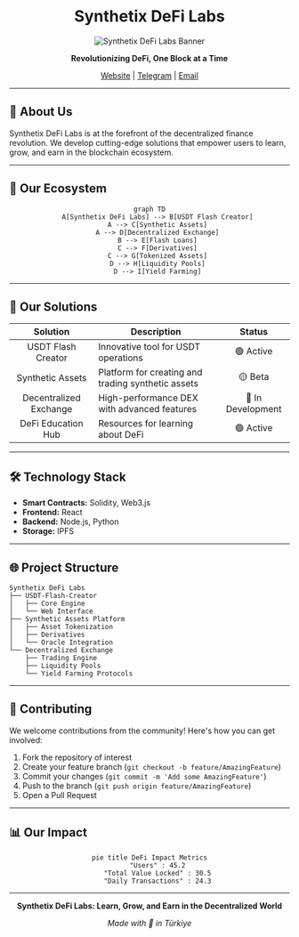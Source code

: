 <div align="center">

# Synthetix DeFi Labs

![Synthetix DeFi Labs Banner](https://your-banner-image-url.com)

**Revolutionizing DeFi, One Block at a Time**

[Website](http://synthetixcrypto.com) | [Telegram](https://t.me/SynthetixLabs) | [Email](mailto:support@synthetixcrypto.com)

</div>

---

## 🌟 About Us

Synthetix DeFi Labs is at the forefront of the decentralized finance revolution. We develop cutting-edge solutions that empower users to learn, grow, and earn in the blockchain ecosystem.

---

## 🚀 Our Ecosystem

<div align="center">

```mermaid
graph TD
    A[Synthetix DeFi Labs] --> B[USDT Flash Creator]
    A --> C[Synthetic Assets]
    A --> D[Decentralized Exchange]
    B --> E[Flash Loans]
    C --> F[Derivatives]
    C --> G[Tokenized Assets]
    D --> H[Liquidity Pools]
    D --> I[Yield Farming]
```

</div>

---

## 💼 Our Solutions

| Solution | Description | Status |
|:--------:|-------------|:------:|
| USDT Flash Creator | Innovative tool for USDT operations | 🟢 Active |
| Synthetic Assets | Platform for creating and trading synthetic assets | 🟡 Beta |
| Decentralized Exchange | High-performance DEX with advanced features | 🔵 In Development |
| DeFi Education Hub | Resources for learning about DeFi | 🟢 Active |

---

## 🛠️ Technology Stack

- **Smart Contracts:** Solidity, Web3.js
- **Frontend:** React
- **Backend:** Node.js, Python
- **Storage:** IPFS

---

## 🌐 Project Structure

```
Synthetix DeFi Labs
├── USDT-Flash-Creator
│   ├── Core Engine
│   └── Web Interface
├── Synthetic Assets Platform
│   ├── Asset Tokenization
│   ├── Derivatives
│   └── Oracle Integration
└── Decentralized Exchange
    ├── Trading Engine
    ├── Liquidity Pools
    └── Yield Farming Protocols
```

---

## 🤝 Contributing

We welcome contributions from the community! Here's how you can get involved:

1. Fork the repository of interest
2. Create your feature branch (`git checkout -b feature/AmazingFeature`)
3. Commit your changes (`git commit -m 'Add some AmazingFeature'`)
4. Push to the branch (`git push origin feature/AmazingFeature`)
5. Open a Pull Request

---

## 📊 Our Impact

<div align="center">

```mermaid
pie title DeFi Impact Metrics
    "Users" : 45.2
    "Total Value Locked" : 30.5
    "Daily Transactions" : 24.3
```

</div>

---

<div align="center">

**Synthetix DeFi Labs: Learn, Grow, and Earn in the Decentralized World**

*Made with 💖 in Türkiye*

</div>
